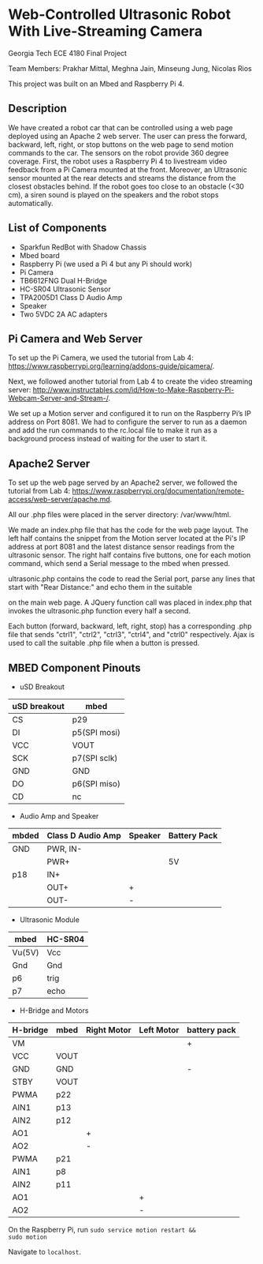 # Web-Controlled Ultrasonic Robot With Live-Streaming Camera

Georgia Tech ECE 4180 Final Project

Team Members: Prakhar Mittal, Meghna Jain, Minseung Jung, Nicolas Rios

This project was built on an Mbed and Raspberry Pi 4.

## Description

We have created a robot car that can be controlled using a web page deployed using an Apache 2 web server. The user can press the forward, backward, left, right, or stop buttons on the web page to send motion commands to the car. The sensors on the robot provide 360 degree coverage. First, the robot uses a Raspberry Pi 4 to livestream video feedback from a Pi Camera mounted at the front. Moreover, an Ultrasonic sensor mounted at the rear detects and streams the distance from the closest obstacles behind. If the robot goes too close to an obstacle (<30 cm), a siren sound is played on the speakers and the robot stops automatically.

## List of Components

* Sparkfun RedBot with Shadow Chassis
* Mbed board
* Raspberry Pi (we used a Pi 4 but any Pi should work)
* Pi Camera
* TB6612FNG Dual H-Bridge
* HC-SR04 Ultrasonic Sensor
* TPA2005D1 Class D Audio Amp
* Speaker
* Two 5VDC 2A AC adapters

## Pi Camera and Web Server

To set up the Pi Camera, we used the tutorial from Lab 4: https://www.raspberrypi.org/learning/addons-guide/picamera/.

Next, we followed another tutorial from Lab 4 to create the video streaming server: http://www.instructables.com/id/How-to-Make-Raspberry-Pi-Webcam-Server-and-Stream-/.

We set up a Motion server and configured it to run on the Raspberry Pi’s IP address on Port 8081. We had to configure the server to run as a daemon and add the run commands to the rc.local file to make it run as a background process instead of waiting for the user to start it.

## Apache2 Server

To set up the web page served by an Apache2 server, we followed the tutorial from Lab 4: https://www.raspberrypi.org/documentation/remote-access/web-server/apache.md.

All our .php files were placed in the server directory: /var/www/html.

We made an index.php file that has the code for the web page layout. The left half contains the snippet from the Motion server located at the Pi's IP address at port 8081 and the latest distance sensor readings from the ultrasonic sensor. The right half contains five buttons, one for each motion command, which send a Serial message to the mbed when pressed.

ultrasonic.php contains the code to read the Serial port, parse any lines that start with "Rear Distance:" and echo them in the suitable <div> on the main web page. A JQuery function call was placed in index.php that invokes the ultrasonic.php function every half a second.
 
Each button (forward, backward, left, right, stop) has a corresponding .php file that sends "ctrl1", "ctrl2", "ctrl3", "ctrl4", and "ctrl0" respectively. Ajax is used to call the suitable .php file when a button is pressed.

## MBED Component Pinouts
 
* uSD Breakout
 
 |  uSD breakout |      mbed    |
 |---------------|--------------|
 |      CS       |      p29     |
 |      DI       | p5(SPI mosi) |
 |     VCC       |     VOUT     |
 |     SCK       | p7(SPI sclk) |
 |     GND       |     GND      |
 |      DO       | p6(SPI miso) |
 |      CD       |     nc       |
 
 * Audio Amp and Speaker
 
 |  mbded  |  Class D Audio Amp  | Speaker | Battery Pack |
 |---------|---------------------|---------|--------------|
 |   GND   |     PWR, IN-        |         |              |
 |         |       PWR+          |         |      5V      |
 |   p18   |        IN+          |         |              |
 |         |       OUT+          |    +    |              |
 |         |       OUT-          |    -    |              |
 
 * Ultrasonic Module
 
 |  mbed    |   HC-SR04   |
 |----------|-------------|
 |  Vu(5V)  |     Vcc     |
 |   Gnd    |     Gnd     |
 |    p6    |     trig    |
 |    p7    |     echo    |
 
 * H-Bridge and Motors
 
 |  H-bridge  |  mbed  |  Right Motor  |  Left Motor  |  battery pack  |
 |------------|--------|---------------|--------------|----------------|
 |     VM     |        |               |              |        +       |
 |    VCC     |  VOUT  |               |              |                |
 |    GND     |   GND  |               |              |        -       |
 |    STBY    |  VOUT  |               |              |                |
 |    PWMA    |   p22  |               |              |                |
 |    AIN1    |   p13  |               |              |                |
 |    AIN2    |   p12  |               |              |                |
 |    AO1     |        |       +       |              |                |
 |    AO2     |        |       -       |              |                |
 |    PWMA    |   p21  |               |              |                |
 |    AIN1    |   p8   |               |              |                |
 |    AIN2    |   p11  |               |              |                |
 |    AO1     |        |               |       +      |                |
 |    AO2     |        |               |       -      |                |
 
On the Raspberry Pi, run 
 <code>sudo service motion restart && sudo motion</code>

Navigate to `localhost`.
